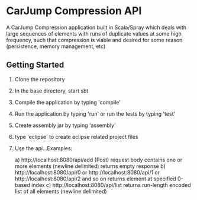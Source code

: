 CarJump Compression API
=======================

A CarJump Compression application built in Scala/Spray which deals with large sequences of elements with runs of duplicate values at some high frequency, such that compression is viable and desired for some reason (persistence, memory management, etc)

Getting Started
---------------

1. Clone the repository
2. In the base directory, start sbt
3. Compile the application by typing 'compile'
4. Run the application by typing 'run' or run the tests by typing 'test'
5. Create assembly jar by typing 'assembly'
6. type 'eclipse' to create eclipse related project files
7. Use the api...Examples:

   a) http://localhost:8080/api/add  (Post)
   	request body contains one or more elements (newline delimited)
  	returns empty response
   b) http://localhost:8080/api/0 or http://localhost:8080/api/1 or http://localhost:8080/api/2 and so on
   	returns element at specified 0-based index
   c) http://localhost:8080/api/list
   	returns run-length encoded list of all elements (newline delimited)
   
   

